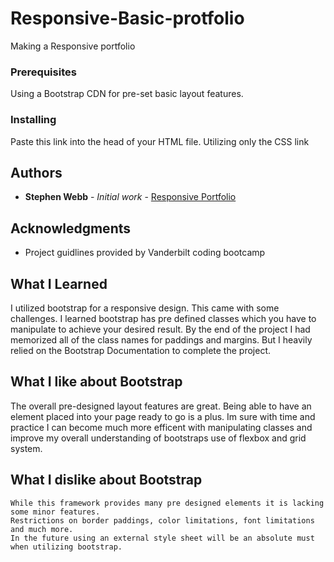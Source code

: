 # Responsive-Basic-protfolio

Making a Responsive portfolio

### Prerequisites

Using a Bootstrap CDN for pre-set basic layout features.


### Installing

Paste this link into the head of your HTML file. 
Utilizing only the CSS link
<link rel="stylesheet" href="https://stackpath.bootstrapcdn.com/bootstrap/4.3.1/css/bootstrap.min.css" integrity="sha384-ggOyR0iXCbMQv3Xipma34MD+dH/1fQ784/j6cY/iJTQUOhcWr7x9JvoRxT2MZw1T" crossorigin="anonymous">



## Authors

* **Stephen Webb** - *Initial work* - [Responsive Portfolio](https://stevie2codes.github.io/responsive-basic-portfolio/)




## Acknowledgments

* Project guidlines provided by Vanderbilt coding bootcamp


## What I Learned

I utilized bootstrap for a responsive design. This came with some challenges. 
I learned bootstrap has pre defined classes which you have to manipulate to achieve your desired
result. By the end of the project I had memorized all of the class names for paddings and margins.
But I heavily relied on the Bootstrap Documentation to complete the project.

## What I like about Bootstrap
  The overall pre-designed layout features are great. Being able to have an element placed
  into your page ready to go is a plus. Im sure with time and practice I can become much
  more efficent with manipulating classes and improve my overall understanding of bootstraps 
  use of flexbox and grid system.
  
  ## What I dislike about Bootstrap
    While this framework provides many pre designed elements it is lacking some minor features. 
    Restrictions on border paddings, color limitations, font limitations and much more. 
    In the future using an external style sheet will be an absolute must when utilizing bootstrap.
    
    
